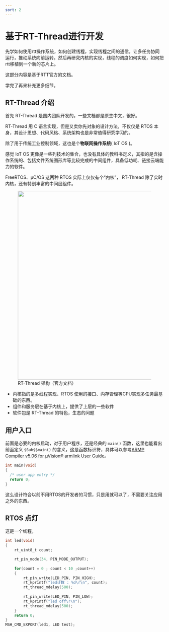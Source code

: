 ```yaml
---
sort: 2
---
```

# 基于RT-Thread进行开发

先学如何使用rtt操作系统，如何创建线程，实现线程之间的通信，让多任务协同运行，推动系统向前运转。然后再研究内核的实现，线程的调度如何实现，如何把rtt移植到一个新的芯片上。

这部分内容是基于RTT官方的文档。

学完了再来补充更多细节。


## RT-Thread 介绍

首先 RT-Thread 是国内团队开发的，一些文档都是原生中文，很好。

RT-Thread 用 C 语言实现，但是又卖你先对象的设计方法，不仅仅是 RTOS 本身，其设计思想、代码风格、系统架构也是非常值得研究学习的。

除了用于传统工业控制领域，这也是个**物联网操作系统**( IoT OS )。

感觉 IoT OS 更像是一些列技术的集合，也没有具体的教科书定义，其指的是含操作系统的、包括文件系统图形库等比较完成的中间组件，具备低功耗、链接云端能力的软件。

FreeRTOS、μC/OS 这两种 RTOS 实际上仅仅有个“内核”， RT-Thread 除了实时内核，还有特别丰富的中间层组件。


<figure>
    <img src = "https://www.rt-thread.org/document/site/rt-thread-version/rt-thread-standard/figures/02Software_framework_diagram.png" width=600 />
    <figcaption>RT-Thread 架构（官方文档）</figcaption>
</figure>

- 内核指的是多线程实现、RTOS 使用的接口、内存管理等CPU实现多任务最基础的东西。
- 组件和服务层在基于内核上，提供了上层的一些软件
- 软件包是 RT-Thread 的特色，生态的问题


## 用户入口

前面是必要的内核启动，对于用户程序，还是经典的 `main()` 函数，这里也能看出前面定义 `$Sub$$main()` 的含义，这是函数标识符，具体可以参考[ARM® Compiler v5.06 for µVision® armlink User Guide](http://infocenter.arm.com/help/index.jsp?topic=/com.arm.doc.dui0377g/pge1362065967698.html)。


```c
int main(void)
{
  /* user app entry */
  return 0;
}
```

这么设计符合以前不用RTOS的开发者的习惯，只是用就可以了，不需要关注应用之外的东西。


## RTOS 点灯

这是一个线程，

```c
int led(void)
{
    rt_uint8_t count;

    rt_pin_mode(34, PIN_MODE_OUTPUT);  
    
    for(count = 0 ; count < 10 ;count++)
    {       
        rt_pin_write(LED_PIN, PIN_HIGH);
        rt_kprintf("led计数 : %d\r\n", count);
        rt_thread_mdelay(500);
        
        rt_pin_write(LED_PIN, PIN_LOW);
        rt_kprintf("led off\r\n");
        rt_thread_mdelay(500);
    }
    return 0;
}
MSH_CMD_EXPORT(led1, LED test);
```



